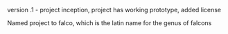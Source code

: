 
version .1 - project inception, project has working prototype, added license

Named project to falco, which is the latin name for the genus of falcons
